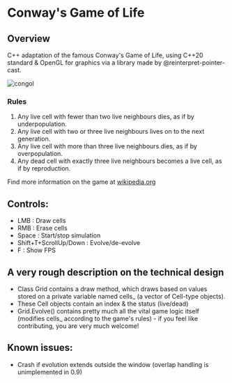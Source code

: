 # Conway's Game of Life
## Overview
C++ adaptation of the famous Conway's Game of Life, using C++20 standard & OpenGL for graphics via a library made by  @reinterpret-pointer-cast.

![congol](https://user-images.githubusercontent.com/57489963/124203736-0e2b8b00-dae6-11eb-8976-2f1e581ee44e.gif)

### Rules
1. Any live cell with fewer than two live neighbours dies, as if by underpopulation.
2. Any live cell with two or three live neighbours lives on to the next generation.
3. Any live cell with more than three live neighbours dies, as if by overpopulation.
4. Any dead cell with exactly three live neighbours becomes a live cell, as if by reproduction.

Find more information on the game at [wikipedia.org](https://en.wikipedia.org/wiki/Conway%27s_Game_of_Life)

## Controls:
- LMB : Draw cells
- RMB : Erase cells
- Space : Start/stop simulation  
- Shift+T+ScrollUp/Down : Evolve/de-evolve
- F : Show FPS

## A very rough description on the technical design
- Class Grid contains a draw method, which draws based on values stored on a private variable named cells_ (a vector of Cell-type objects).
- These Cell objects contain an index & the status (live/dead)
- Grid.Evolve() contains pretty much all the vital game logic itself (modifies cells_ according to the game's rules) - if you feel like contributing, you are very much welcome!

## Known issues:
- Crash if evolution extends outside the window (overlap handling is unimplemented in 0.9)
